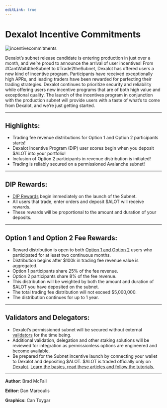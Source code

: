 ```yaml
---
editLink: true
---
```


# Dexalot Incentive Commitments

![incentivecommitments](\images\incentives\incentivecommitments.png)

Dexalot’s subnet release candidate is entering production in just over a month, and we’re proud to announce the arrival of user incentives! From #CantWait4theSubnet to #Trade2theSubnet, Dexalot has offered users a new kind of incentive program. Participants have received exceptionally high APRs, and leading traders have been rewarded for perfecting their trading strategies. Dexalot continues to prioritize security and reliability while offering users new  incentive programs that are of both high value and exceptional quality. The launch of the incentives program in conjunction with the production subnet will provide users with a taste of what’s to come from Dexalot, and we’re just getting started.


---

## Highlights:

* Trading fee revenue distributions for  Option 1 and Option 2 participants starts!
* Dexalot Incentive Program (DIP) user scores begin when you deposit $ALOT into your portfolio!
* Inclusion of Option 2 participants in revenue distribution is initiated!
* Trading is reliably secured on a permissioned Avalanche subnet!

---

## DIP Rewards:

* [DIP Rewards](https://medium.com/dexalot/the-dexalot-incentive-program-1d55c869a6c0) begin immediately on the launch of the Subnet.
* All users that trade, enter orders and deposit $ALOT will receive rewards.
* These rewards will be proportional to the amount and duration of your deposits.

---

## Option 1 and Option 2 Fee Rewards:

* Reward distribution is open to both [Option 1 and Option 2](https://medium.com/dexalot/dexalot-stake-to-the-subnet-d3cc72ccad12) users who participated for at least two continuous months.
* Distribution begins after $100k in trading fee revenue value is aggregated.
* Option 1 participants share 25% of the fee revenue.
* Option 2 participants share 8% of the fee revenue.
* This distribution will be weighted by both the amount and duration of $ALOT you have deposited on the subnet.
* The total trading fee distribution will not exceed $5,000,000.
* The distribution continues for up to 1 year.

---

## Validators and Delegators:

* Dexalot’s permissioned subnet will be secured without external [validators](https://medium.com/dexalot/validation-the-dexalot-subnet-5621c2ee3baa) for the time being.
* Additional validation, delegation and other staking solutions will be reviewed for integration as permissionless options are engineered and become available.
* Be prepared for the Subnet incentive launch by connecting your wallet to Dexalot and depositing $ALOT. $ALOT is traded officially only on [Dexalot](https://app.dexalot.com/trade). [Learn the basics, read these articles and follow the tutorials.](https://medium.com/dexalot)

---
**Author**: Brad McFall

**Editor**: Dan Marcoulis

**Graphics**: Can Toygar
